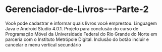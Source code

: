 # Gerenciador-de-Livros---Parte-2
Você pode cadastrar e informar quais livros você emprestou. Linguagem Java e Android Studio 4.0.1. Projeto para conclusão do curso de Programação Móvel da Universidade Federal do Rio Grande do Norte em parceria com o Instituto Metrópole Digital. Inclusão do botão incluir e cancelar e menu vertical secundário
